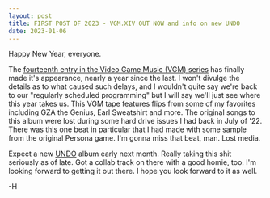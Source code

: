 ```yaml
---
layout: post
title: FIRST POST OF 2023 - VGM.XIV OUT NOW and info on new UNDO
date: 2023-01-06
---
```


Happy New Year, everyone.

The [fourteenth entry in the Video Game Music (VGM) series](https://haydenwhite.bandcamp.com/album/vgm-xiv) has finally made it's appearance, nearly a year since the last. I won't divulge the details as to what caused such delays, and I wouldn't quite say we're back to our "regularly scheduled programming" but I will say we'll just see where this year takes us. This VGM tape features flips from some of my favorites including GZA the Genius, Earl Sweatshirt and more. The original songs to this album were lost during some hard drive issues I had back in July of '22. There was this one beat in particular that I had made with some sample from the original Persona game. I'm gonna miss that beat, man. Lost media.

Expect a new [UNDO](https://undo222.bandcamp.com/) album early next month. Really taking this shit seriously as of late. Got a collab track on there with a good homie, too. I'm looking forward to getting it out there. I hope you look forward to it as well.

-H
